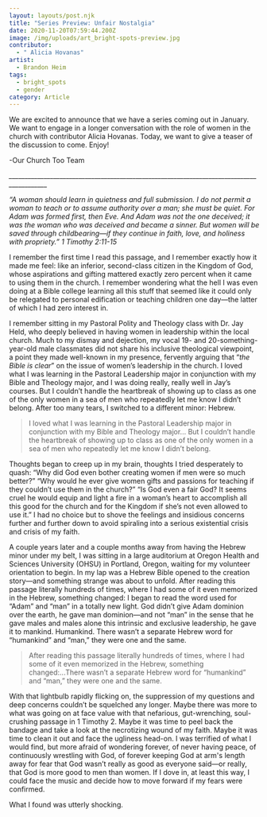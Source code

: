 ```yaml
---
layout: layouts/post.njk
title: "Series Preview: Unfair Nostalgia"
date: 2020-11-20T07:59:44.200Z
image: /img/uploads/art_bright-spots-preview.jpg
contributor:
  - " Alicia Hovanas"
artist:
  - Brandon Heim
tags:
  - bright_spots
  - gender
category: Article
---
```

We are excited to announce that we have a series coming out in January. We want to engage in a longer conversation with the role of women in the church with contributor Alicia Hovanas. Today, we want to give a teaser of the discussion to come. Enjoy!

\-Our Church Too Team

*\_\_\_\_\_\_\_\_\_\_\_\_\_\_\_\_\_\_\_\_\_\_\_\_\_\_\_\_\_\_\_\_\_\_\_\_\_\_\_\_\_\_\_\_\_\_\_\_\_\_\_\_\_\_\_\_\_\_\_\_\_\_\_\_\_\_\_\_\_\_\_\_\_\_\_\_\_\_\_\_\_\_\_\_\_\_\_\_\_\_*

*“A woman should learn in quietness and full submission. I do not permit a woman to teach or to assume authority over a man; she must be quiet. For Adam was formed first, then Eve. And Adam was not the one deceived; it was the woman who was deceived and became a sinner. But women will be saved through childbearing—if they continue in faith, love, and holiness with propriety.” 1 Timothy 2:11-15*

I remember the first time I read this passage, and I remember exactly how it made me feel: like an inferior, second-class citizen in the Kingdom of God, whose aspirations and gifting mattered exactly zero percent when it came to using them in the church. I remember wondering what the hell I was even doing at a Bible college learning all this stuff that seemed like it could only be relegated to personal edification or teaching children one day—the latter of which I had zero interest in.

I remember sitting in my Pastoral Polity and Theology class with Dr. Jay Held, who deeply believed in having women in leadership within the local church. Much to my dismay and dejection, my vocal 19- and 20-something-year-old male classmates did not share his inclusive theological viewpoint, a point they made well-known in my presence, fervently arguing that “*the Bible is clear*” on the issue of women’s leadership in the church. I loved what I was learning in the Pastoral Leadership major in conjunction with my Bible and Theology major, and I was doing really, really well in Jay’s courses. But I couldn’t handle the heartbreak of showing up to class as one of the only women in a sea of men who repeatedly let me know I didn’t belong. After too many tears, I switched to a different minor: Hebrew.

> I loved what I was learning in the Pastoral Leadership major in conjunction with my Bible and Theology major... But I couldn’t handle the heartbreak of showing up to class as one of the only women in a sea of men who repeatedly let me know I didn’t belong.

Thoughts began to creep up in my brain, thoughts I tried desperately to quash: “Why did God even bother creating women if men were so much better?” “Why would he ever give women gifts and passions for teaching if they couldn’t use them in the church?” “Is God even a fair God? It seems cruel he would equip and light a fire in a woman’s heart to accomplish all this good for the church and for the Kingdom if she’s not even allowed to use it.” I had no choice but to shove the feelings and insidious concerns further and further down to avoid spiraling into a serious existential crisis and crisis of my faith.

A couple years later and a couple months away from having the Hebrew minor under my belt, I was sitting in a large auditorium at Oregon Health and Sciences University (OHSU) in Portland, Oregon, waiting for my volunteer orientation to begin. In my lap was a Hebrew Bible opened to the creation story—and something strange was about to unfold. After reading this passage literally hundreds of times, where I had some of it even memorized in the Hebrew, something changed: I began to read the word used for “Adam” and “man” in a totally new light. God didn’t give Adam dominion over the earth, he gave man dominion—and not “man” in the sense that he gave males and males alone this intrinsic and exclusive leadership, he gave it to mankind. Humankind. There wasn’t a separate Hebrew word for “humankind” and “man,” they were one and the same. 

> After reading this passage literally hundreds of times, where I had some of it even memorized in the Hebrew, something changed:...There wasn’t a separate Hebrew word for “humankind” and “man,” they were one and the same. 

With that lightbulb rapidly flicking on, the suppression of my questions and deep concerns couldn’t be squelched any longer. Maybe there was more to what was going on at face value with that nefarious, gut-wrenching, soul-crushing passage in 1 Timothy 2. Maybe it was time to peel back the bandage and take a look at the necrotizing wound of my faith. Maybe it was time to clean it out and face the ugliness head-on. I was terrified of what I would find, but more afraid of wondering forever, of never having peace, of continuously wrestling with God, of forever keeping God at arm's length away for fear that God wasn’t really as good as everyone said—or really, that God is more good to men than women. If I dove in, at least this way, I could face the music and decide how to move forward if my fears were confirmed.

What I found was utterly shocking.